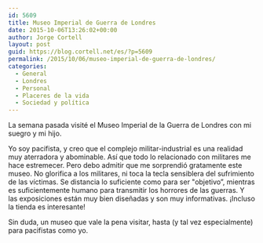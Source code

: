 ```yaml
---
id: 5609
title: Museo Imperial de Guerra de Londres
date: 2015-10-06T13:26:02+00:00
author: Jorge Cortell
layout: post
guid: https://blog.cortell.net/es/?p=5609
permalink: /2015/10/06/museo-imperial-de-guerra-de-londres/
categories:
  - General
  - Londres
  - Personal
  - Placeres de la vida
  - Sociedad y polí­tica
---
```


  
La semana pasada visité el Museo Imperial de la Guerra de Londres con mi suegro y mi hijo.

Yo soy pacifista, y creo que el complejo militar-industrial es una realidad muy aterradora y abominable. Así que todo lo relacionado con militares me hace estremecer. Pero debo admitir que me sorprendió gratamente este museo. No glorifica a los militares, ni toca la tecla sensiblera del sufrimiento de las víctimas. Se distancia lo suficiente como para ser "objetivo”, mientras es suficientemente humano para transmitir los horrores de las guerras. Y las exposiciones están muy bien diseñadas y son muy informativas. ¡Incluso la tienda es interesante!

Sin duda, un museo que vale la pena visitar, hasta (y tal vez especialmente) para pacifistas como yo.